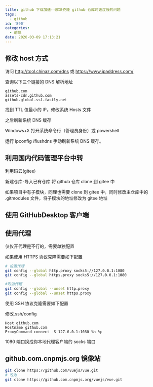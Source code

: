 ```yaml
---
title: github 下载加速--解决克隆 github 仓库时速度慢的问题
tags:
  - github
id: '890'
categories:
  - 前端
date: 2020-03-09 17:13:21
---
```


## 修改 host 方式

访问 http://tool.chinaz.com/dns 或 https://www.ipaddress.com/

查询以下三个链接的 DNS 解析地址

```
github.com
assets-cdn.github.com
github.global.ssl.fastly.net
```

找到 TTL 值最小的 IP，修改系统 Hosts 文件

之后刷新系统 DNS 缓存

Windows+X 打开系统命令行（管理员身份）或 powershell

运行 ipconfig /flushdns 手动刷新系统 DNS 缓存。

## 利用国内代码管理平台中转

利用码云(gitee)

新建仓库-导入已有仓库 将 github 仓库 clone 到 gitee 中

如果项目中有子模块，同理也需要 clone 到 gitee 中，同时修改主仓库中的 .gitmodules 文件，将子模块的地址修改为 gitee 地址

## 使用 GitHubDesktop 客户端

## 使用代理

仅仅开代理是不行的，需要单独配置

如果使用 HTTPS 协议克隆需要如下配置

```bash
# 设置代理
git config --global http.proxy socks5://127.0.0.1:1080
git config --global https.proxy socks5://127.0.0.1:1080

#取消代理
git config --global --unset http.proxy
git config --global --unset https.proxy
```

使用 SSH 协议克隆需要如下配置

修改.ssh/config

```
Host github.com
Hostname github.com
ProxyCommand connect -S 127.0.0.1:1080 %h %p
```

1080 端口换成你本地代理客户端的 socks 端口

## github.com.cnpmjs.org 镜像站

```bash
git clone https://github.com/vuejs/vue.git
# 改为
git clone https://github.com.cnpmjs.org/vuejs/vue.git
```
